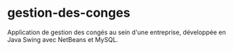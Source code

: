 # gestion-des-conges
Application de gestion des congés au sein d'une entreprise, développée en Java Swing avec NetBeans et MySQL.
